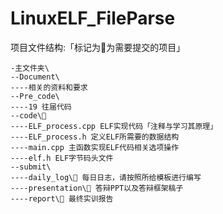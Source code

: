 # LinuxELF_FileParse

项目文件结构:「标记为🔅为需要提交的项目」

```–主文件夹
-主文件夹\
--Document\
----相关的资料和要求
--Pre_code\
----19 往届代码
--code\🔅
----ELF_process.cpp ELF实现代码「注释与学习其原理」
----ELF_process.h 定义ELF所需要的数据结构
----main.cpp 主函数实现ELF代码相关选项操作 
----elf.h ELF字节码头文件
--submit\
----daily_log\🔅 每日日志，请按照所给模板进行编写
----presentation\🔅 答辩PPT以及答辩框架稿子
----report\🔅 最终实训报告
```

